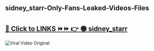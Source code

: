 
 ## sidney_starr-Only-Fans-Leaked-Videos-Files

# <h2><a href="https://mediaupload.pro?sidney_starr">🔗 Click to LINKS ⏩⏩ 👉 🟢 sidney_starr </a></h2>

<a href="https://mediaupload.pro?sidney_starr" rel="nofollow" data-target="animated-image.originalLink"><img src="https://i.ibb.co.com/xMMVF88/686577567.gif" alt="Viral Video Original" style="max-width: 100%; display: inline-block;" data-target="animated-image.originalImage"></a>